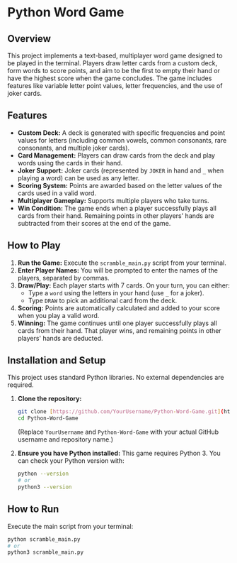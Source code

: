 # Python Word Game

## Overview

This project implements a text-based, multiplayer word game designed to be played in the terminal. Players draw letter cards from a custom deck, form words to score points, and aim to be the first to empty their hand or have the highest score when the game concludes. The game includes features like variable letter point values, letter frequencies, and the use of joker cards.

## Features

* **Custom Deck:** A deck is generated with specific frequencies and point values for letters (including common vowels, common consonants, rare consonants, and multiple joker cards).
* **Card Management:** Players can draw cards from the deck and play words using the cards in their hand.
* **Joker Support:** Joker cards (represented by `JOKER` in hand and `_` when playing a word) can be used as any letter.
* **Scoring System:** Points are awarded based on the letter values of the cards used in a valid word.
* **Multiplayer Gameplay:** Supports multiple players who take turns.
* **Win Condition:** The game ends when a player successfully plays all cards from their hand. Remaining points in other players' hands are subtracted from their scores at the end of the game.

## How to Play

1.  **Run the Game:** Execute the `scramble_main.py` script from your terminal.
2.  **Enter Player Names:** You will be prompted to enter the names of the players, separated by commas.
3.  **Draw/Play:** Each player starts with 7 cards. On your turn, you can either:
    * Type a `word` using the letters in your hand (use `_` for a joker).
    * Type `DRAW` to pick an additional card from the deck.
4.  **Scoring:** Points are automatically calculated and added to your score when you play a valid word.
5.  **Winning:** The game continues until one player successfully plays all cards from their hand. That player wins, and remaining points in other players' hands are deducted.

## Installation and Setup

This project uses standard Python libraries. No external dependencies are required.

1.  **Clone the repository:**
    ```bash
    git clone [https://github.com/YourUsername/Python-Word-Game.git](https://github.com/YourUsername/Python-Word-Game.git)
    cd Python-Word-Game
    ```
    (Replace `YourUsername` and `Python-Word-Game` with your actual GitHub username and repository name.)

2.  **Ensure you have Python installed:**
    This game requires Python 3. You can check your Python version with:
    ```bash
    python --version
    # or
    python3 --version
    ```

## How to Run

Execute the main script from your terminal:

```bash
python scramble_main.py
# or
python3 scramble_main.py